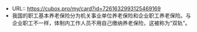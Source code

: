 - URL:: https://cubox.pro/my/card?id=7261632993125469169
- 我国的职工基本养老保险分为机关事业单位养老保险和企业职工养老保险。与企业职工不一样，体制内工作人员不用自己缴纳养老保险，这被称为“双轨”。
